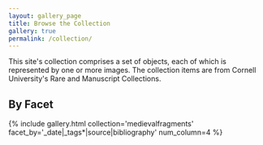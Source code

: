```yaml
---
layout: gallery_page
title: Browse the Collection
gallery: true
permalink: /collection/
---
```


This site's collection comprises a set of objects, each of which is represented by one or more images. The collection items are from Cornell University's Rare and Manuscript Collections.

## By Facet
{% include gallery.html collection='medievalfragments' facet_by='_date|_tags*|source|bibliography' num_column=4 %}
